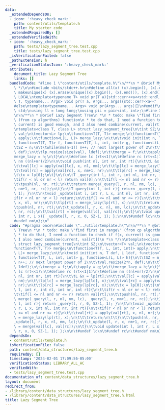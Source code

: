 ```yaml
---
data:
  _extendedDependsOn:
  - icon: ':heavy_check_mark:'
    path: content/utils/template.h
    title: My starter code
  _extendedRequiredBy: []
  _extendedVerifiedWith:
  - icon: ':heavy_check_mark:'
    path: tests/lazy_segment_tree.test.cpp
    title: tests/lazy_segment_tree.test.cpp
  _isVerificationFailed: false
  _pathExtension: h
  _verificationStatusIcon: ':heavy_check_mark:'
  attributes:
    document_title: Lazy Segment Tree
    links: []
  bundledCode: "#line 1 \"content/utils/template.h\"\n/**\n * @brief My starter code\n\
    \ */\n\n#include <bits/stdc++.h>\n#define all(x) (x).begin(), (x).end()\n#define\
    \ makeunique(x) (x).erase(unique((x).begin(), (x).end()), (x).end());\n\n#ifdef\
    \ LOCAL\ntemplate<typename T> void pr(T a){std::cerr<<a<<std::endl;}\ntemplate<typename\
    \ T, typename... Args> void pr(T a, Args... args){std::cerr<<a<<' ',pr(args...);}\n\
    #else\ntemplate<typename... Args> void pr(Args... args){}\n#endif\n\nusing namespace\
    \ std;\nusing ll = long long;\nusing pii = pair<int, int>;\n#line 3 \"content/data_structures/lazy_segment_tree.h\"\
    \n\n/**\n * @brief Lazy Segment Tree\n *\n * todo: make \"find first in range\"\
    \ (from cp algorthms) function\n * to do that, I need a function to check if f(x,\
    \ current) is good enough, and I also need combine(current, val[rt])\n *\n */\n\
    \ntemplate<class T, class L> struct lazy_segment_tree{\n\tint SZ;\n\tvector<T>\
    \ val;\n\tvector<L> lp;\n\tfunction<T(T, T)> merge;\n\tfunction<T(T, L, int, int)>\
    \ apply;\n\tfunction<L(L, L)> merge_lazy;\n\t\n\tvoid init(int n, T def, L ldef,\
    \ function<T(T, T)> f, function<T(T, L, int, int)> g, function<L(L, L)> h){\n\t\
    \tSZ = n;\n\t\twhile(n&(n-1)) n++; // next largest power of 2\n\t\tval.resize(2*n,\
    \ def);\n\t\tlp.resize(size(val), ldef);\n\t\tmerge = f;\n\t\tapply = g;\n\t\t\
    merge_lazy = h;\n\t}\n\n\t#define lc (rt<<1)\n\t#define rc (rt<<1|1)\n\t#define\
    \ nm ((nl+nr)/2)\n\n\tvoid push(int nl, int nr, int rt){\n\t\tL &x = lp[rt];\n\
    \t\tval[lc] = apply(val[lc], x, nl, nm);\n\t\tlp[lc] = merge_lazy(lp[lc], x);\n\
    \t\tval[rc] = apply(val[rc], x, nm+1, nr);\n\t\tlp[rc] = merge_lazy(lp[rc], x);\n\
    \t\tx = lp[0];\n\t}\n\t\n\tT _query(int l, int r, int nl, int nr, int rt){\n\t\
    \tif(r < nl or nr < l) return val[0];\n\t\tif(l <= nl and nr <= r) return val[rt];\n\
    \t\tpush(nl, nr, rt);\n\t\treturn merge(_query(l, r, nl, nm, lc), _query(l, r,\
    \ nm+1, nr, rc));\n\t}\n\tT query(int l, int r){ return _query(l, r, 0, SZ-1,\
    \ 1); }\n\t\n\tvoid _update(int l, int r, L x, int nl, int nr, int rt){\n\t\t\
    if(r < nl or nr < l) return;\n\t\tif(l <= nl and nr <= r){\n\t\t\tval[rt] = apply(val[rt],\
    \ x, nl, nr);\n\t\t\tlp[rt] = merge_lazy(lp[rt], x);\n\t\t\treturn;\n\t\t}\n\t\
    \tpush(nl, nr, rt);\n\t\t_update(l, r, x, nl, nm, lc);\n\t\t_update(l, r, x, nm+1,\
    \ nr, rc);\n\t\tval[rt] = merge(val[lc], val[rc]);\n\t}\n\tvoid update(int l,\
    \ int r, L x){ _update(l, r, x, 0, SZ-1, 1); };\n\n\t#undef lc\n\t#undef rc\n\t\
    #undef nm\n};\n"
  code: "#pragma once\n#include \"../utils/template.h\"\n\n/**\n * @brief Lazy Segment\
    \ Tree\n *\n * todo: make \"find first in range\" (from cp algorthms) function\n\
    \ * to do that, I need a function to check if f(x, current) is good enough, and\
    \ I also need combine(current, val[rt])\n *\n */\n\ntemplate<class T, class L>\
    \ struct lazy_segment_tree{\n\tint SZ;\n\tvector<T> val;\n\tvector<L> lp;\n\t\
    function<T(T, T)> merge;\n\tfunction<T(T, L, int, int)> apply;\n\tfunction<L(L,\
    \ L)> merge_lazy;\n\t\n\tvoid init(int n, T def, L ldef, function<T(T, T)> f,\
    \ function<T(T, L, int, int)> g, function<L(L, L)> h){\n\t\tSZ = n;\n\t\twhile(n&(n-1))\
    \ n++; // next largest power of 2\n\t\tval.resize(2*n, def);\n\t\tlp.resize(size(val),\
    \ ldef);\n\t\tmerge = f;\n\t\tapply = g;\n\t\tmerge_lazy = h;\n\t}\n\n\t#define\
    \ lc (rt<<1)\n\t#define rc (rt<<1|1)\n\t#define nm ((nl+nr)/2)\n\n\tvoid push(int\
    \ nl, int nr, int rt){\n\t\tL &x = lp[rt];\n\t\tval[lc] = apply(val[lc], x, nl,\
    \ nm);\n\t\tlp[lc] = merge_lazy(lp[lc], x);\n\t\tval[rc] = apply(val[rc], x, nm+1,\
    \ nr);\n\t\tlp[rc] = merge_lazy(lp[rc], x);\n\t\tx = lp[0];\n\t}\n\t\n\tT _query(int\
    \ l, int r, int nl, int nr, int rt){\n\t\tif(r < nl or nr < l) return val[0];\n\
    \t\tif(l <= nl and nr <= r) return val[rt];\n\t\tpush(nl, nr, rt);\n\t\treturn\
    \ merge(_query(l, r, nl, nm, lc), _query(l, r, nm+1, nr, rc));\n\t}\n\tT query(int\
    \ l, int r){ return _query(l, r, 0, SZ-1, 1); }\n\t\n\tvoid _update(int l, int\
    \ r, L x, int nl, int nr, int rt){\n\t\tif(r < nl or nr < l) return;\n\t\tif(l\
    \ <= nl and nr <= r){\n\t\t\tval[rt] = apply(val[rt], x, nl, nr);\n\t\t\tlp[rt]\
    \ = merge_lazy(lp[rt], x);\n\t\t\treturn;\n\t\t}\n\t\tpush(nl, nr, rt);\n\t\t\
    _update(l, r, x, nl, nm, lc);\n\t\t_update(l, r, x, nm+1, nr, rc);\n\t\tval[rt]\
    \ = merge(val[lc], val[rc]);\n\t}\n\tvoid update(int l, int r, L x){ _update(l,\
    \ r, x, 0, SZ-1, 1); };\n\n\t#undef lc\n\t#undef rc\n\t#undef nm\n};\n"
  dependsOn:
  - content/utils/template.h
  isVerificationFile: false
  path: content/data_structures/lazy_segment_tree.h
  requiredBy: []
  timestamp: '2024-02-01 17:09:56-05:00'
  verificationStatus: LIBRARY_ALL_AC
  verifiedWith:
  - tests/lazy_segment_tree.test.cpp
documentation_of: content/data_structures/lazy_segment_tree.h
layout: document
redirect_from:
- /library/content/data_structures/lazy_segment_tree.h
- /library/content/data_structures/lazy_segment_tree.h.html
title: Lazy Segment Tree
---
```

